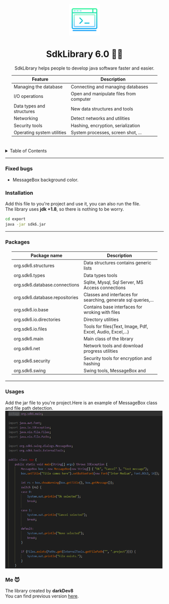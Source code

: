 <div id="top"></div>
<div align="center" style="margin : 20px">
 <img src="/img/api.png" alt="API" width="100px" height="100px">
 
 <h1 style="text-decoration: none"> SdkLibrary 6.0 👑💙 </h1>
 
SdkLibrary helps people to develop java software faster and easier.
</br>


Feature | Description
------------ | ------------
Managing the database | Connecting and managing databases
I/O operations | Open and manipulate files from computer
Data types and structures | New data structures and tools
Networking | Detect networks and utilities
Security tools | Hashing, encryption, serialization 
Operating system utilities | System processes, screen shot, ...
 
</div>

</br>

<details>
  <summary>Table of Contents</summary>
  <ul>
    <li><a href="#fixed-bugs">Fixed bugs</a></li>
    <li><a href="#installation">Installation</a></li>
    <li><a href="#packages">Packages</a></li>
    <li><a href="#usages">Usages</a></li>
  </ul>
</details>

-----------

### Fixed bugs
* MessageBox background color.

### Installation
Add this file to you're project and use it, you can also run the file. </br>
The library uses **jdk +1.8**, so there is nothing to be worry.

 ```sh
 cd export
 java -jar sdk6.jar
 ```
-----------

### Packages

<div align="center" style="margin : 20px">
 
Package name | Description
------------ | ------------
org.sdk6.structures | Data structures contains generic lists
org.sdk6.types | Data types tools
org.sdk6.database.connections | Sqlite, Mysql, Sql Server, MS Access connections
org.sdk6.database.repositories | Classes and interfaces for searching, generate sql queries,...
org.sdk6.io.base | Contains base interfaces for wroking with files
org.sdk6.io.directories | Directory utilities
org.sdk6.io.files | Tools for files(Text, Image, Pdf, Excel, Audio, Excel,...)
org.sdk6.main | Main class of the library
org.sdk6.net | Network tools and download progress utilities
org.sdk6.security | Security tools for encryption and hashing
org.sdk6.swing | Swing tools, MessageBox and 
 
</div>

-----------

### Usages
Add the jar file to you're project.Here is an example of MessageBox class and file path detection.
</br>
<img src="/img/usage.png" alt="Code usage" width="500px" height="500px">
 
### Me 😈
The library created by **darkDev8** </br>
You can find previous version [here](https://github.com/mahdiDedsec/SdkLibrary-5.1.git).
